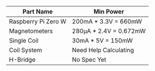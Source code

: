 Part Name  | Min Power
---        | ---
Raspberry Pi Zero W | 200mA * 3.3V = 660mW
Magnetometers | 280μA * 2.4V = 0.672mW
Single Coil | 30mA * 5V = 150mW
Coil System | Need Help Calculating
H-Bridge | No Spec Yet
